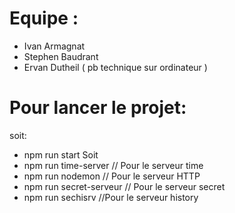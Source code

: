 # Equipe :

- Ivan Armagnat
- Stephen Baudrant
- Ervan Dutheil ( pb technique sur ordinateur )


# Pour lancer le projet: 

soit:
- npm run start
Soit 
- npm run time-server     // Pour le serveur time
- npm run nodemon         // Pour le serveur HTTP
- npm run secret-serveur  // Pour le serveur secret
- npm run sechisrv        //Pour le serveur history
